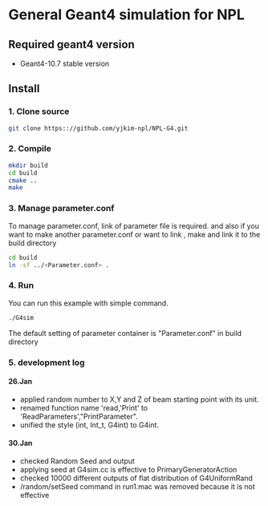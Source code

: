 # General Geant4 simulation for NPL

## Required geant4 version
 - Geant4-10.7 stable version

## Install

### 1. Clone source
```bash
git clone https:://github.com/yjkim-npl/NPL-G4.git
```

### 2. Compile
```bash
mkdir build
cd build
cmake ..
make
```
### 3. Manage parameter.conf
To manage parameter.conf, link of parameter file is required.
and also if you want to make another parameter.conf or want to link , make and link it to the build directory

```bash
cd build
ln -sf ../<Parameter.conf> .
```

### 4. Run
You can run this example with simple command.
```bash
./G4sim
```
The default setting of parameter container is "Parameter.conf" in build directory

### 5. development log

#### 26.Jan 
 - applied random number to X,Y and Z of beam starting point with its unit.
 - renamed function name 'read,'Print' to 'ReadParameters',"PrintParameter".
 - unified the style (int, Int_t, G4int) to G4int.

#### 30.Jan
 - checked Random Seed and output
 - applying seed at G4sim.cc is effective to PrimaryGeneratorAction
 - checked 10000 different outputs of flat distribution of G4UniformRand 
 - /random/setSeed command in run1.mac was removed because it is not effective
